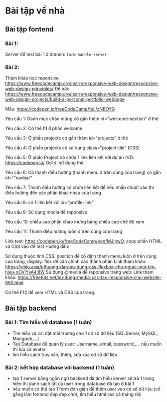 # Bài tập về nhà

## Bài tập fontend
### Bài 1:
Server để test bài 1 ở branch: `form-handle-server`
### Bài 2: 

Thảm khảo học reponsive: https://www.freecodecamp.org/learn/responsive-web-design/responsive-web-design-principles/
Đề bài: https://www.freecodecamp.org/learn/responsive-web-design/responsive-web-design-projects/build-a-personal-portfolio-webpage

Mẫu: https://codepen.io/freeCodeCamp/full/zNBOYG

Yêu cầu 1: Danh mục chào mừng có gắn thêm id="welcome-section" ở thẻ

Yêu cầu 2: Có thẻ h1 ở phần welcome

Yêu cầu 3: Ở phần projects có gắn thêm id="projects" ở thẻ

Yêu cầu 4: Ở phần projects có sử dụng class="project-tile" (CSS)

Yêu cầu 5: Ở phần Project có chứa 1 link liên kết với dự án (VD: https://codepen.io/ 
	Gợi ý: sử dụng thẻ <a/>

Yêu cầu 6: Có thanh điều hướng (thanh menu ở trên cùng của trang) có gắn id=""navbar"

Yêu cầu 7: Thanh điều hướng có chứa liên kết để nếu nhấp chuột vào thì điều hướng đến các phần khác nhau của trang

Yêu cầu 8: có 1 liên kết với id="profile-link"

Yêu cầu 9: Sử dụng media để reponsive

Yêu cầu 10: chiều cao phần chào mừng bằng chiều cao chế độ xem

Yêu cầu 11: Thanh điều hướng luôn ở trên cùng của trang

Link test: https://codepen.io/freeCodeCamp/pen/MJjpwO, copy phần HTML và CSS vào để test
Hướng dẫn: 

Sử dụng thuộc tính CSS: position để cố định thanh menu luôn ở trên cùng của trang,
			display: flex để căn chỉnh các thành phần
				Link tham khảo: https://viblo.asia/p/huong-dan-su-dung-css-flexbox-cho-nguoi-moi-tim-hieu-oOVlYyA4l8W
			Sử dụng @media để reponsive trang web:
				Link tham khảo: https://freetuts.net/su-dung-media-css-tao-responsive-cho-website-660.html

Có thể F12 để xem HTML và CSS của trang.

## Bài tập backend

### Bài 1: Tìm hiểu về database (1 tuần)

- Tìm hiểu và cài đặt môi trường cho 1 cơ sở dữ liệu (SQLServer, MySQL, Mongodb,...)
- Tạo Database để quản lý user: Username, email, password,.... nếu muốn thì lưu cả avatar
- tìm hiểu cách truy vấn, thêm, sửa xóa cơ sở dữ liệu

### Bài 2: kết hợp database với backend (1 tuần)

- tạo 1 server bằng ngôn ngữ backend đã tìm hiểu
server sẽ trả 1 trang hiển thị danh sách tất cả user trong database đã tạo ở bài 1
- nếu muốn có thể tạo 1 form đơn giản để thêm user vào cơ sở dữ liệu
(cố gắng làm fontend đẹp đẹp chút, tìm hiểu html css cả tháng rồi)
